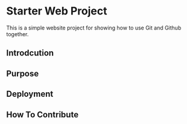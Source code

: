 # Starter Web Project

This is a simple website project for
showing how to use Git and Github together.
## Introdcution

## Purpose

## Deployment

## How To Contribute

